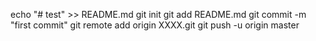 
echo "# test" >> README.md
git init
git add README.md
git commit -m "first commit"
git remote add origin XXXX.git
git push -u origin master